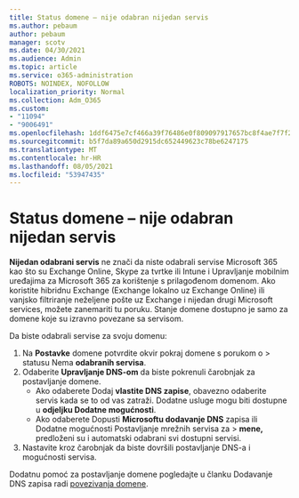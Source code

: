 ```yaml
---
title: Status domene – nije odabran nijedan servis
ms.author: pebaum
author: pebaum
manager: scotv
ms.date: 04/30/2021
ms.audience: Admin
ms.topic: article
ms.service: o365-administration
ROBOTS: NOINDEX, NOFOLLOW
localization_priority: Normal
ms.collection: Adm_O365
ms.custom:
- "11094"
- "9006491"
ms.openlocfilehash: 1ddf6475e7cf466a39f76486e0f809097917657bc8f4ae7f7f2b516657308f39
ms.sourcegitcommit: b5f7da89a650d2915dc652449623c78be6247175
ms.translationtype: MT
ms.contentlocale: hr-HR
ms.lasthandoff: 08/05/2021
ms.locfileid: "53947435"
---
```

# <a name="domain-status---no-services-selected"></a>Status domene – nije odabran nijedan servis

**Nijedan odabrani servis** ne znači da niste odabrali servise Microsoft 365 kao što su Exchange Online, Skype za tvrtke ili Intune i Upravljanje mobilnim uređajima za Microsoft 365 za korištenje s prilagođenom domenom. Ako koristite hibridnu Exchange (Exchange lokalno uz Exchange Online) ili vanjsko filtriranje neželjene pošte uz Exchange i nijedan drugi Microsoft services, možete zanemariti tu poruku. Stanje domene dostupno je samo za domene koje su izravno povezane sa servisom.

Da biste odabrali servise za svoju domenu:

1. Na **Postavke** domene potvrdite okvir pokraj domene s porukom o  >  [](https://admin.microsoft.com/Adminportal/Home)statusu Nema **odabranih servisa**.
1. Odaberite **Upravljanje DNS-om** da biste pokrenuli čarobnjak za postavljanje domene.
    - Ako odaberete Dodaj **vlastite DNS zapise**, obavezno odaberite servis kada se to od vas zatraži. Dodatne usluge mogu biti dostupne u **odjeljku Dodatne mogućnosti**.
    - Ako odaberete Dopusti **Microsoftu dodavanje DNS** zapisa ili Dodatne mogućnosti Postavljanje mrežnih servisa za   >  **mene,** predloženi su i automatski odabrani svi dostupni servisi.
1. Nastavite kroz čarobnjak da biste dovršili postavljanje DNS-a i mogućnosti servisa.
 
Dodatnu pomoć za postavljanje domene pogledajte u članku Dodavanje DNS zapisa radi [povezivanja domene](/microsoft-365/admin/get-help-with-domains/create-dns-records-at-any-dns-hosting-provider).


